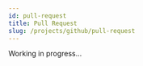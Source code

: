 ```yaml
---
id: pull-request
title: Pull Request
slug: /projects/github/pull-request
---
```


Working in progress...